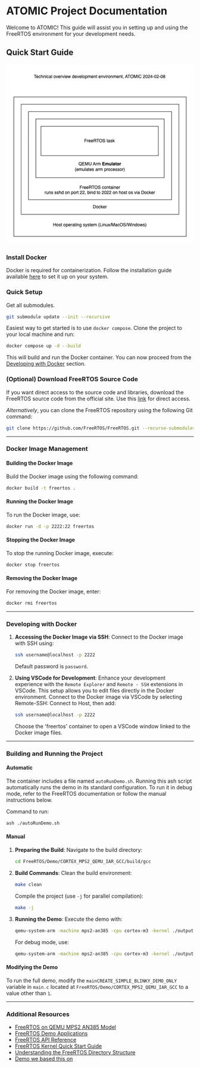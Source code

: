 # ATOMIC Project Documentation

Welcome to ATOMIC! This guide will assist you in setting up and using the FreeRTOS environment for your development needs.

## Quick Start Guide

![General Overview of Development Setup](docs/img/development-setup-technical-overview.png)

### Install Docker

Docker is required for containerization. Follow the installation guide available [here](https://docs.docker.com/get-docker/) to set it up on your system.

### Quick Setup

Get all submodules.

```bash
git submodule update --init --recursive
```

Easiest way to get started is to use `docker compose`. Clone the project to your local machine and run:

```bash
docker compose up -d --build
```

This will build and run the Docker container. You can now proceed from the [Developing with Docker](#developing-with-docker) section.

### (Optional) Download FreeRTOS Source Code

If you want direct access to the source code and libraries, download the FreeRTOS source code from the official site. Use this [link](https://www.freertos.org/a00104.html) for direct access.

_Alternatively_, you can clone the FreeRTOS repository using the following Git command:

```bash
git clone https://github.com/FreeRTOS/FreeRTOS.git --recurse-submodules ./FreeRTOS
```

---

### Docker Image Management

#### Building the Docker Image

Build the Docker image using the following command:

```bash
docker build -t freertos .
```

#### Running the Docker Image

To run the Docker image, use:

```bash
docker run -d -p 2222:22 freertos
```

#### Stopping the Docker Image

To stop the running Docker image, execute:

```bash
docker stop freertos
```

#### Removing the Docker Image

For removing the Docker image, enter:

```bash
docker rmi freertos
```

---

### Developing with Docker

1. **Accessing the Docker Image via SSH**:
   Connect to the Docker image with SSH using:

   ```bash
   ssh username@localhost -p 2222
   ```

   Default password is `password`.

2. **Using VSCode for Development**:
   Enhance your development experience with the `Remote Explorer` and `Remote - SSH` extensions in VSCode. This setup allows you to edit files directly in the Docker environment. Connect to the Docker image via VSCode by selecting Remote-SSH: Connect to Host, then add:

   ```bash
   ssh username@localhost -p 2222
   ```

   Choose the 'freertos' container to open a VSCode window linked to the Docker image files.

---

### Building and Running the Project

#### Automatic

The container includes a file named `autoRunDemo.sh`. Running this ash script automatically runs the demo in its standard configuration. To run it in debug mode, refer to the FreeRTOS documentation or follow the manual instructions below.

Command to run:

```bash
ash ./autoRunDemo.sh
```

#### Manual

1. **Preparing the Build**:
   Navigate to the build directory:

   ```bash
   cd FreeRTOS/Demo/CORTEX_MPS2_QEMU_IAR_GCC/build/gcc
   ```

2. **Build Commands**:
   Clean the build environment:

   ```bash
   make clean
   ```

   Compile the project (use `-j` for parallel compilation):

   ```bash
   make -j
   ```

3. **Running the Demo**:
   Execute the demo with:

   ```bash
   qemu-system-arm -machine mps2-an385 -cpu cortex-m3 -kernel ./output/RTOSDemo.out -monitor none -nographic -serial stdio
   ```

   For debug mode, use:

   ```bash
   qemu-system-arm -machine mps2-an385 -cpu cortex-m3 -kernel ./output/RTOSDemo.out -monitor none -nographic -serial stdio -s -S
   ```

#### Modifying the Demo

To run the full demo, modify the `mainCREATE_SIMPLE_BLINKY_DEMO_ONLY` variable in `main.c` located at `FreeRTOS/Demo/CORTEX_MPS2_QEMU_IAR_GCC` to a value other than `1`.

---

### Additional Resources

- [FreeRTOS on QEMU MPS2 AN385 Model](https://www.freertos.org/freertos-on-qemu-mps2-an385-model.html)
- [FreeRTOS Demo Applications](https://www.freertos.org/a00102.html#comprehensive_demo)
- [FreeRTOS API Reference](https://www.freertos.org/a00106.html)
- [FreeRTOS Kernel Quick Start Guide](https://www.freertos.org/FreeRTOS-quick-start-guide.html)
- [Understanding the FreeRTOS Directory Structure](https://www.freertos.org/a00017.html)
- [Demo we based this on](https://github.com/FreeRTOS/FreeRTOS/tree/main/FreeRTOS-Plus/Demo/FreeRTOS_Plus_TCP_Echo_Qemu_mps2)